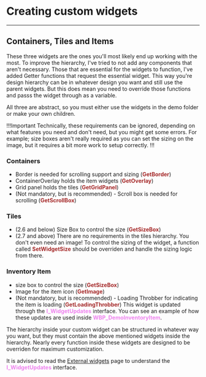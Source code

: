 # Creating custom widgets

---
## Containers, Tiles and Items
These three widgets are the ones you'll most likely end up working with the most. To improve the hierarchy, I've tried to not add any components that aren't necessary. Those that are essential for the widgets to function, I've added Getter functions that request the essential widget. This way you're design hierarchy can be in whatever design you want and still use the parent widgets. But this does mean you need to override those functions and passs the widget through as a variable.

All three are abstract, so you must either use the widgets in the demo folder or make your own children.

!!!Important
Technically, these requirements can be ignored, depending on what features you need and don't need, but you might get some errors. For example; size boxes aren't really required as you can set the sizing on the image, but it requires a bit more work to setup correctly.
!!!

### Containers
- Border is needed for scrolling support and sizing (<span style="color:brown">**GetBorder**</span>)
- ContainerOverlay holds the item widgets (<span style="color:brown">**GetOverlay**</span>)
- Grid panel holds the tiles (<span style="color:brown">**GetGridPanel**</span>)
- (Not mandatory, but is recommended) - Scroll box is needed for scrolling (<span style="color:brown">**GetScrollBox**</span>)

### Tiles
- (2.6 and below) Size Box to control the size (<span style="color:brown">**GetSizeBox**</span>)
- (2.7 and above) There are no requirements in the tiles hierarchy. You don't even need an image! To control the sizing of the widget, a function called <span style="color:brown">**SetWidgetSize**</span> should be overriden and handle the sizing logic from there.

### Inventory Item
- size box to control the size (<span style="color:brown">**GetSizeBox**</span>)
- Image for the item icon (<span style="color:brown">**GetImage**</span>)
- (Not mandatory, but is recommended) - Loading Throbber for indicating the item is loading (<span style="color:brown">**GetLoadingThrobber**</span>)
This widget is updated through the <span style="color:violet">**I_WidgetUpdates**</span> interface. You can see an example of how these updates are used inside <span style="color:violet">**WBP_DemoInventoryItem**</span>.

The hierarchy inside your custom widget can be structured in whatever way you want, but they must contain the above mentioned widgets inside the hierarchy.
Nearly every function inside these widgets are designed to be overriden for maximum customization.

It is advised to read the [External widgets](https://inventoryframework.github.io/workinginthesystem/externalwidgets/) page to understand the <span style="color:violet">**I_WidgetUpdates**</span> interface.